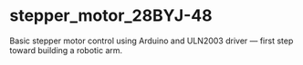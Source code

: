 # stepper_motor_28BYJ-48
Basic stepper motor control using Arduino and ULN2003 driver — first step toward building a robotic arm.
